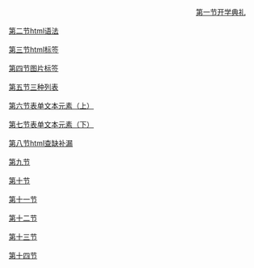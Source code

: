 <!doctype html><html>         <head>               <meta http-equiv="Content-Type" content="text/html;charset=utf-8">                  <title>html模板</title>      <meta name="Keywords" content="关键词，关键词">      <meta name="description" content="">                  <!--css,js-->      <!--css:层叠样式表，一件美丽的衣服-->      <style type="text/css">                *{margin:0px;padding:0px;}       body{background:#FFCCCC;}                               </style>          </head><body>   <a href="第一节开学典礼.html" target="content">第一节开学典礼</a><br /><br />   <a href="right.html" target="content">第二节html语法</a><br /><br />   <a href="left.html" target="content">第三节html标签</a><br /><br />   <a href="img.html" target="content">第四节图片标签</a><br /><br />   <a href="列表.html" target="content">第五节三种列表</a><br /><br />   <a href="表单文本.html" target="content">第六节表单文本元素（上）</a><br /><br />   <a href="所有表单.html" target="content">第七节表单文本元素（下）</a><br /><br />   <a href="查缺补漏.html" target="content">第八节html查缺补漏</a><br /><br />   <a href="content.html" target="content">第九节</a><br /><br />   <a href="content.html" target="content">第十节</a><br /><br />   <a href="content.html" target="content">第十一节</a><br /><br />   <a href="content.html" target="content">第十二节</a><br /><br />   <a href="content.html" target="content">第十三节</a><br /><br />   <a href="content.html" target="content">第十四节</a>           </body></html>
